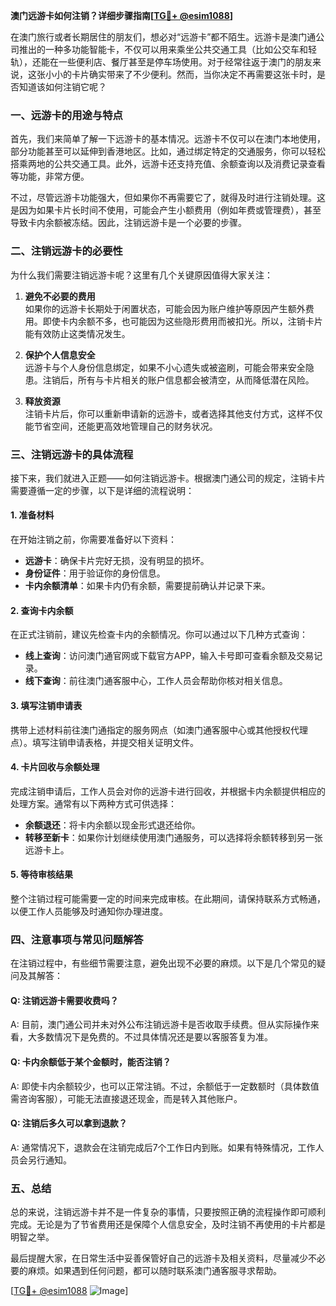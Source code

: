 **澳门远游卡如何注销？详细步骤指南[[TG💪+ @esim1088](https://t.me/s/esim1088)]**

在澳门旅行或者长期居住的朋友们，想必对“远游卡”都不陌生。远游卡是澳门通公司推出的一种多功能智能卡，不仅可以用来乘坐公共交通工具（比如公交车和轻轨），还能在一些便利店、餐厅甚至是停车场使用。对于经常往返于澳门的朋友来说，这张小小的卡片确实带来了不少便利。然而，当你决定不再需要这张卡时，是否知道该如何注销它呢？

### 一、远游卡的用途与特点

首先，我们来简单了解一下远游卡的基本情况。远游卡不仅可以在澳门本地使用，部分功能甚至可以延伸到香港地区。比如，通过绑定特定的交通服务，你可以轻松搭乘两地的公共交通工具。此外，远游卡还支持充值、余额查询以及消费记录查看等功能，非常方便。

不过，尽管远游卡功能强大，但如果你不再需要它了，就得及时进行注销处理。这是因为如果卡片长时间不使用，可能会产生小额费用（例如年费或管理费），甚至导致卡内余额被冻结。因此，注销远游卡是一个必要的步骤。

### 二、注销远游卡的必要性

为什么我们需要注销远游卡呢？这里有几个关键原因值得大家关注：

1. **避免不必要的费用**  
   如果你的远游卡长期处于闲置状态，可能会因为账户维护等原因产生额外费用。即使卡内余额不多，也可能因为这些隐形费用而被扣光。所以，注销卡片能有效防止这类情况发生。

2. **保护个人信息安全**  
   远游卡与个人身份信息绑定，如果不小心遗失或被盗刷，可能会带来安全隐患。注销后，所有与卡片相关的账户信息都会被清空，从而降低潜在风险。

3. **释放资源**  
   注销卡片后，你可以重新申请新的远游卡，或者选择其他支付方式，这样不仅能节省空间，还能更高效地管理自己的财务状况。

### 三、注销远游卡的具体流程

接下来，我们就进入正题——如何注销远游卡。根据澳门通公司的规定，注销卡片需要遵循一定的步骤，以下是详细的流程说明：

#### 1. 准备材料
在开始注销之前，你需要准备好以下资料：
- **远游卡**：确保卡片完好无损，没有明显的损坏。
- **身份证件**：用于验证你的身份信息。
- **卡内余额清单**：如果卡内仍有余额，需要提前确认并记录下来。

#### 2. 查询卡内余额
在正式注销前，建议先检查卡内的余额情况。你可以通过以下几种方式查询：
- **线上查询**：访问澳门通官网或下载官方APP，输入卡号即可查看余额及交易记录。
- **线下查询**：前往澳门通客服中心，工作人员会帮助你核对相关信息。

#### 3. 填写注销申请表
携带上述材料前往澳门通指定的服务网点（如澳门通客服中心或其他授权代理点）。填写注销申请表格，并提交相关证明文件。

#### 4. 卡片回收与余额处理
完成注销申请后，工作人员会对你的远游卡进行回收，并根据卡内余额提供相应的处理方案。通常有以下两种方式可供选择：
- **余额退还**：将卡内余额以现金形式退还给你。
- **转移至新卡**：如果你计划继续使用澳门通服务，可以选择将余额转移到另一张远游卡上。

#### 5. 等待审核结果
整个注销过程可能需要一定的时间来完成审核。在此期间，请保持联系方式畅通，以便工作人员能够及时通知你办理进度。

### 四、注意事项与常见问题解答

在注销过程中，有些细节需要注意，避免出现不必要的麻烦。以下是几个常见的疑问及其解答：

#### Q: 注销远游卡需要收费吗？
A: 目前，澳门通公司并未对外公布注销远游卡是否收取手续费。但从实际操作来看，大多数情况下是免费的。不过具体情况还是要以客服答复为准。

#### Q: 卡内余额低于某个金额时，能否注销？
A: 即使卡内余额较少，也可以正常注销。不过，余额低于一定数额时（具体数值需咨询客服），可能无法直接退还现金，而是转入其他账户。

#### Q: 注销后多久可以拿到退款？
A: 通常情况下，退款会在注销完成后7个工作日内到账。如果有特殊情况，工作人员会另行通知。

### 五、总结

总的来说，注销远游卡并不是一件复杂的事情，只要按照正确的流程操作即可顺利完成。无论是为了节省费用还是保障个人信息安全，及时注销不再使用的卡片都是明智之举。

最后提醒大家，在日常生活中妥善保管好自己的远游卡及相关资料，尽量减少不必要的麻烦。如果遇到任何问题，都可以随时联系澳门通客服寻求帮助。

[[TG💪+ @esim1088](https://t.me/s/esim1088) ![Image](https://i.postimg.cc/4NQfJmqS/Snipaste-2025-05-13-00-14-12.png)]